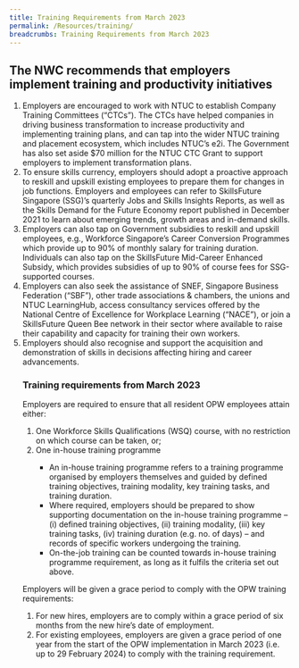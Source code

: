 ```yaml
---
title: Training Requirements from March 2023
permalink: /Resources/training/
breadcrumbs: Training Requirements from March 2023
---
```


## The NWC recommends that employers implement training and productivity initiatives
<ol>
<li>Employers are encouraged to work with NTUC to establish Company Training Committees (“CTCs”). The CTCs have helped companies in driving business transformation to increase productivity and implementing training plans, and can tap into the wider NTUC training and placement ecosystem, which includes NTUC’s e2i. The Government has also set aside $70 million for the NTUC CTC Grant to support employers to implement transformation plans.</li>
<li>To ensure skills currency, employers should adopt a proactive approach to reskill and upskill existing employees to prepare them for changes in job functions. Employers and employees can refer to SkillsFuture Singapore (SSG)’s quarterly Jobs and Skills Insights Reports, as well as the Skills Demand for the Future Economy report published in December 2021 to learn about emerging trends, growth areas and in-demand skills.</li>
<li>Employers can also tap on Government subsidies to reskill and upskill employees, e.g., Workforce Singapore’s Career Conversion Programmes which provide up to 90% of monthly salary for training duration. Individuals can also tap on the SkillsFuture Mid-Career Enhanced Subsidy, which provides subsidies of up to 90% of course fees for SSG-supported courses.</li>
<li>Employers can also seek the assistance of SNEF, Singapore Business Federation (“SBF”), other trade associations & chambers, the unions and NTUC LearningHub, access consultancy services offered by the National Centre of Excellence for Workplace Learning (“NACE”), or join a SkillsFuture Queen Bee network in their sector where available to raise their capability and capacity for training their own workers.</li>
<li>Employers should also recognise and support the acquisition and demonstration of skills in decisions affecting hiring and career advancements.</li>

### Training requirements from March 2023
Employers are required to ensure that all resident OPW employees attain either:
<ol>
<li>One Workforce Skills Qualifications (WSQ) course, with no restriction on which course can be taken, or;</li>
<li>One in-house training programme</li>
<ul>   
<li>An in-house training programme refers to a training programme organised by employers themselves and guided by defined training objectives, training modality, key training tasks, and training duration.</li>
<li>Where required, employers should be prepared to show supporting documentation on the in-house training programme – (i) defined training objectives, (ii) training modality, (iii) key training tasks, (iv) training duration (e.g. no. of days) – and records of specific workers undergoing the training.</li>
<li>On-the-job training can be counted towards in-house training programme requirement, as long as it fulfils the criteria set out above.</li>
</ul>
</ol>
  
Employers will be given a grace period to comply with the OPW training requirements:
 <ol>
  <li>For new hires, employers are to comply within a grace period of six months from the new hire’s date of employment.</li>
  <li>For existing employees, employers are given a grace period of one year from the start of the OPW implementation in March 2023 (i.e. up to 29 February 2024) to comply with the training requirement.</li>
</ol>
